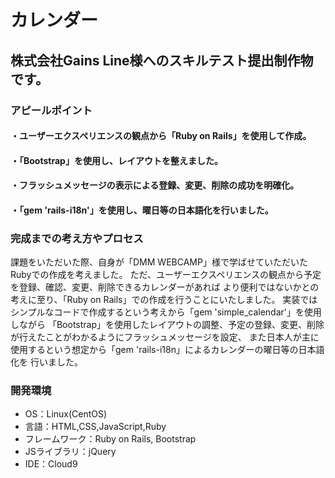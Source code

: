 # カレンダー
## 株式会社Gains Line様へのスキルテスト提出制作物です。
### アピールポイント
#### ・ユーザーエクスペリエンスの観点から「Ruby on Rails」を使用して作成。
#### ・「Bootstrap」を使用し、レイアウトを整えました。
#### ・フラッシュメッセージの表示による登録、変更、削除の成功を明確化。
#### ・「gem 'rails-i18n'」を使用し、曜日等の日本語化を行いました。

### 完成までの考え方やプロセス
課題をいただいた際、自身が「DMM WEBCAMP」様で学ばせていただいたRubyでの作成を考えました。
ただ、ユーザーエクスペリエンスの観点から予定を登録、確認、変更、削除できるカレンダーがあれば
より便利ではないかとの考えに至り、「Ruby on Rails」での作成を行うことにいたしました。
実装ではシンプルなコードで作成するという考えから「gem 'simple_calendar'」を使用しながら
「Bootstrap」を使用したレイアウトの調整、予定の登録、変更、削除が行えたことがわかるようにフラッシュメッセージを設定、
また日本人が主に使用するという想定から「gem 'rails-i18n」によるカレンダーの曜日等の日本語化を
行いました。

### 開発環境
- OS：Linux(CentOS)
- 言語：HTML,CSS,JavaScript,Ruby
- フレームワーク：Ruby on Rails, Bootstrap
- JSライブラリ：jQuery
- IDE：Cloud9